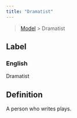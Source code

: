 ```yaml
---
title: "Dramatist"
---
```


> [Model](../../) > Dramatist

## Label

### English
Dramatist


## Definition
A person who writes plays. 


    
